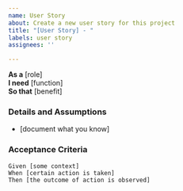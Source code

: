 ```yaml
---
name: User Story
about: Create a new user story for this project
title: "[User Story] - "
labels: user story
assignees: ''

---
```


**As a** [role]  
**I need** [function]  
**So that** [benefit]  
      
### Details and Assumptions
* [document what you know]

### Acceptance Criteria     
```gherkin
Given [some context]  
When [certain action is taken]  
Then [the outcome of action is observed] 
